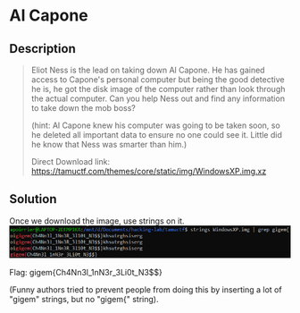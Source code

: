 # Al Capone

## Description

> Eliot Ness is the lead on taking down Al Capone. He has gained access to Capone's personal computer but being the good detective he is, he got the disk image of the computer rather than look through the actual computer. Can you help Ness out and find any information to take down the mob boss?
> 
> (hint: Al Capone knew his computer was going to be taken soon, so he deleted all important data to ensure no one could see it. Little did he know that Ness was smarter than him.)
> 
> Direct Download link: https://tamuctf.com/themes/core/static/img/WindowsXP.img.xz

## Solution

Once we download the image, use strings on it.
![alcapone](../images/alcapone.png)

Flag: gigem{Ch4Nn3l_1nN3r_3Li0t_N3$$}

(Funny authors tried to prevent people from doing this by inserting a lot of "gigem" strings, but no "gigem{" string).
